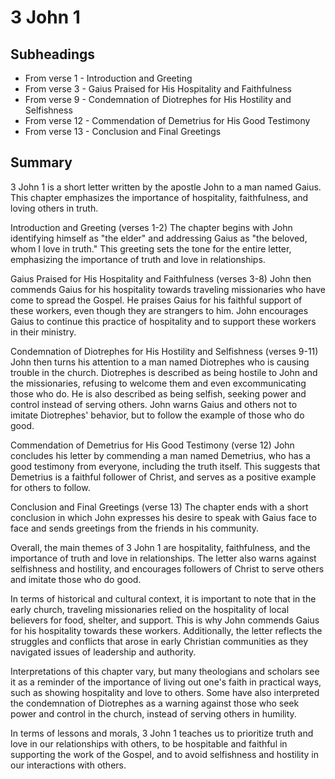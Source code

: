 # 3 John 1

## Subheadings

* From verse 1 - Introduction and Greeting
* From verse 3 - Gaius Praised for His Hospitality and Faithfulness
* From verse 9 - Condemnation of Diotrephes for His Hostility and Selfishness
* From verse 12 - Commendation of Demetrius for His Good Testimony
* From verse 13 - Conclusion and Final Greetings

## Summary

3 John 1 is a short letter written by the apostle John to a man named Gaius. This chapter emphasizes the importance of hospitality, faithfulness, and loving others in truth.

Introduction and Greeting (verses 1-2)
The chapter begins with John identifying himself as "the elder" and addressing Gaius as "the beloved, whom I love in truth." This greeting sets the tone for the entire letter, emphasizing the importance of truth and love in relationships.

Gaius Praised for His Hospitality and Faithfulness (verses 3-8)
John then commends Gaius for his hospitality towards traveling missionaries who have come to spread the Gospel. He praises Gaius for his faithful support of these workers, even though they are strangers to him. John encourages Gaius to continue this practice of hospitality and to support these workers in their ministry.

Condemnation of Diotrephes for His Hostility and Selfishness (verses 9-11)
John then turns his attention to a man named Diotrephes who is causing trouble in the church. Diotrephes is described as being hostile to John and the missionaries, refusing to welcome them and even excommunicating those who do. He is also described as being selfish, seeking power and control instead of serving others. John warns Gaius and others not to imitate Diotrephes' behavior, but to follow the example of those who do good.

Commendation of Demetrius for His Good Testimony (verse 12)
John concludes his letter by commending a man named Demetrius, who has a good testimony from everyone, including the truth itself. This suggests that Demetrius is a faithful follower of Christ, and serves as a positive example for others to follow.

Conclusion and Final Greetings (verse 13)
The chapter ends with a short conclusion in which John expresses his desire to speak with Gaius face to face and sends greetings from the friends in his community.

Overall, the main themes of 3 John 1 are hospitality, faithfulness, and the importance of truth and love in relationships. The letter also warns against selfishness and hostility, and encourages followers of Christ to serve others and imitate those who do good.

In terms of historical and cultural context, it is important to note that in the early church, traveling missionaries relied on the hospitality of local believers for food, shelter, and support. This is why John commends Gaius for his hospitality towards these workers. Additionally, the letter reflects the struggles and conflicts that arose in early Christian communities as they navigated issues of leadership and authority.

Interpretations of this chapter vary, but many theologians and scholars see it as a reminder of the importance of living out one's faith in practical ways, such as showing hospitality and love to others. Some have also interpreted the condemnation of Diotrephes as a warning against those who seek power and control in the church, instead of serving others in humility.

In terms of lessons and morals, 3 John 1 teaches us to prioritize truth and love in our relationships with others, to be hospitable and faithful in supporting the work of the Gospel, and to avoid selfishness and hostility in our interactions with others.